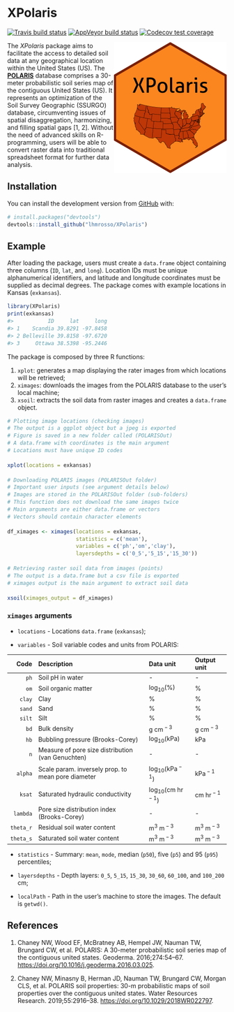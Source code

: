 
<!-- README.md is generated from README.Rmd. Please edit that file -->

# XPolaris

<!-- badges: start -->

[![Travis build
status](https://travis-ci.com/lhmrosso/XPolaris.svg?branch=master)](https://travis-ci.com/lhmrosso/XPolaris)
[![AppVeyor build
status](https://ci.appveyor.com/api/projects/status/github/lhmrosso/XPolaris?branch=master&svg=true)](https://ci.appveyor.com/project/lhmrosso/XPolaris)
[![Codecov test
coverage](https://codecov.io/gh/lhmrosso/XPolaris/branch/master/graph/badge.svg)](https://codecov.io/gh/lhmrosso/XPolaris?branch=master)
<!-- badges: end -->

<img src="man/figures/xpolaris.png" height="300" align="right"/>

The *XPolaris* package aims to facilitate the access to detailed soil
data at any geographical location within the United States (US). The
[**POLARIS**](http://hydrology.cee.duke.edu/POLARIS/) database comprises
a 30-meter probabilistic soil series map of the contiguous United States
(US). It represents an optimization of the Soil Survey Geographic
(SSURGO) database, circumventing issues of spatial disaggregation,
harmonizing, and filling spatial gaps \[1, 2\]. Without the need of
advanced skills on R-programming, users will be able to convert raster
data into traditional spreadsheet format for further data analysis.

## Installation

You can install the development version from
[GitHub](https://github.com/) with:

``` r
# install.packages("devtools")
devtools::install_github("lhmrosso/XPolaris")
```

## Example

After loading the package, users must create a `data.frame` object
containing three columns (`ID`, `lat`, and `long`). Location IDs must be
unique alphanumerical identifiers, and latitude and longitude
coordinates must be supplied as decimal degrees. The package comes with
example locations in Kansas (`exkansas`).

``` r
library(XPolaris)
print(exkansas)
#>           ID     lat     long
#> 1    Scandia 39.8291 -97.8458
#> 2 Belleville 39.8158 -97.6720
#> 3     Ottawa 38.5398 -95.2446
```

The package is composed by three R functions:  
1) `xplot`: generates a map displaying the rater images from which
locations will be retrieved;  
2) `ximages`: downloads the images from the POLARIS database to the
user’s local machine;  
3) `xsoil`: extracts the soil data from raster images and creates a
`data.frame` object.

``` r
# Plotting image locations (checking images)
# The output is a ggplot object but a jpeg is exported
# Figure is saved in a new folder called (POLARISOut)
# A data.frame with coordinates is the main argument
# Locations must have unique ID codes

xplot(locations = exkansas)

# Downloading POLARIS images (POLARISOut folder)
# Important user inputs (see argument details below)
# Images are stored in the POLARISOut folder (sub-folders)
# This function does not download the same images twice
# Main arguments are either data.frame or vectors
# Vectors should contain character elements

df_ximages <- ximages(locations = exkansas,
                      statistics = c('mean'),
                      variables = c('ph','om','clay'),
                      layersdepths = c('0_5','5_15','15_30'))

# Retrieving raster soil data from images (points)
# The output is a data.frame but a csv file is exported
# ximages output is the main argument to extract soil data

xsoil(ximages_output = df_ximages)
```

### `ximages` arguments

-   `locations` - Locations `data.frame` (`exkansas`);

-   `variables` - Soil variable codes and units from POLARIS:

|      Code | Description                                        | Data unit                              | Output unit                    |
|----------:|:---------------------------------------------------|:---------------------------------------|:-------------------------------|
|      `ph` | Soil pH in water                                   | \-                                     | \-                             |
|      `om` | Soil organic matter                                | log<sub>10</sub>(%)                    | %                              |
|    `clay` | Clay                                               | %                                      | %                              |
|    `sand` | Sand                                               | %                                      | %                              |
|    `silt` | Silt                                               | %                                      | %                              |
|      `bd` | Bulk density                                       | g cm<sup> − 3</sup>                    | g cm<sup> − 3</sup>            |
|      `hb` | Bubbling pressure (Brooks-Corey)                   | log<sub>10</sub>(kPa)                  | kPa                            |
|       `n` | Measure of pore size distribution (van Genuchten)  | \-                                     | \-                             |
|   `alpha` | Scale param. inversely prop. to mean pore diameter | log<sub>10</sub>(kPa<sup> − 1</sup>)   | kPa<sup> − 1</sup>             |
|    `ksat` | Saturated hydraulic conductivity                   | log<sub>10</sub>(cm hr<sup> − 1</sup>) | cm hr<sup> − 1</sup>           |
|  `lambda` | Pore size distribution index (Brooks-Corey)        | \-                                     | \-                             |
| `theta_r` | Residual soil water content                        | m<sup>3</sup> m<sup> − 3</sup>         | m<sup>3</sup> m<sup> − 3</sup> |
| `theta_s` | Saturated soil water content                       | m<sup>3</sup> m<sup> − 3</sup>         | m<sup>3</sup> m<sup> − 3</sup> |

-   `statistics` - Summary: `mean`, `mode`, median (`p50`), five (`p5`)
    and 95 (`p95`) percentiles;

-   `layersdepths` - Depth layers: `0_5`, `5_15`, `15_30`, `30_60`,
    `60_100`, and `100_200` cm;

-   `localPath` - Path in the user’s machine to store the images. The
    default is `getwd()`.

## References

1.  Chaney NW, Wood EF, McBratney AB, Hempel JW, Nauman TW, Brungard CW,
    et al. POLARIS: A 30-meter probabilistic soil series map of the
    contiguous united states. Geoderma. 2016;274:54–67.
    <https://doi.org/10.1016/j.geoderma.2016.03.025>.

2.  Chaney NW, Minasny B, Herman JD, Nauman TW, Brungard CW, Morgan CLS,
    et al. POLARIS soil properties: 30-m probabilistic maps of soil
    properties over the contiguous united states. Water Resources
    Research. 2019;55:2916–38. <https://doi.org/10.1029/2018WR022797>.
